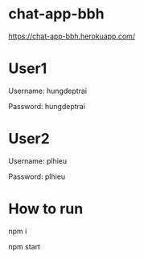 # chat-app-bbh

https://chat-app-bbh.herokuapp.com/
# User1

  Username: hungdeptrai
  
  Password: hungdeptrai
  
# User2

  Username: plhieu
  
  Password: plhieu

# How to run

npm i 

npm start
